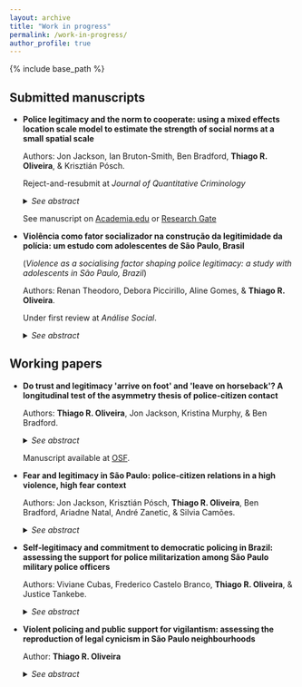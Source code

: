 ```yaml
---
layout: archive
title: "Work in progress"
permalink: /work-in-progress/
author_profile: true
---
```


{% include base_path %}

## Submitted manuscripts

- **Police legitimacy and the norm to cooperate: using a mixed effects location scale model to estimate the strength of social norms at a small spatial scale**

  Authors: Jon Jackson, Ian Bruton-Smith, Ben Bradford, **Thiago R. Oliveira**, & Krisztián Pósch.

  Reject-and-resubmit at *Journal of Quantitative Criminology*
  
  <details>
  <summary><i>See abstract</i></summary>

  <b>Abstract</b>.<br>
  <i>Objectives</i>: Test whether cooperation with the police is a social norm that varies in strength from neighborhood to neighborhood. Test whether police legitimacy plays no role with willingness to cooperate in neighborhoods where the norm is strong but is a positive predictor of cooperation in neighborhoods where the norm is weak.<br>
  <i>Methods</i>: A survey of 1,057 individuals in 98 neighborhoods, defined at small spatial scale, measures (a) willingness to cooperate using a hypothetical vignette and (b) legitimacy using normative alignment indicators. A mixed-effects location-scale model estimates the cluster-level mean and variance of cooperation as a latent variable. A cross-level interaction tests whether legitimacy predicts cooperation only in neighborhoods where the norm to cooperate is weak.<br>
  <i>Results</i>: Willingness to cooperate with the police clusters strongly by neighborhood and there are neighborhoods with (i) high mean and low variance, (ii) high mean and high variance, (iii) (relatively) low mean and low variance, and (iv) (relatively) low mean and high variance. Legitimacy is only a positive predictor of cooperation in neighborhoods that have a low mean and high variance. In neighborhoods where the norm to cooperate is strong, most people are willing to engage so there is little variance left over to explain.<br>
  <i>Conclusions</i>: Findings support a boundary condition of procedural justice theory: namely, cooperation with the police is a social norm that varies from neighborhood to neighborhood and that legitimacy only plays a role in neighborhoods where the social norm is weak. 

  </details>

  See manuscript on [Academia.edu](https://www.academia.edu/38711221/Police_Legitimacy_and_the_Norm_to_Cooperate_Using_a_Mixed_Effects_Location-Scale_Model_to_Estimate_the_Strength_of_Social_Norms_at_Small_Spatial_Scale) or [Research Gate](https://www.researchgate.net/publication/332152764_Police_Legitimacy_and_the_Norm_to_Cooperate_Using_a_Mixed_Effects_Location-Scale_Model_to_Estimate_the_Strength_of_Social_Norms_at_Small_Spatial_Scale)

- **Violência como fator socializador na construção da legitimidade da polícia: um estudo com adolescentes de São Paulo, Brasil**

  (*Violence as a socialising factor shaping police legitimacy: a study with adolescents in São Paulo, Brazil*)

  Authors: Renan Theodoro, Debora Piccirillo, Aline Gomes, & **Thiago R. Oliveira**.
 
  Under first review at *Análise Social*.

  <details>
  <summary><i>See abstract</i></summary>

  <b>Abstract</b>. This paper investigates how adolescents are socialised to accept or reject police violence and abuse of power, and how these dispositions influence police legitimacy. Data came from a survey with 724 participants born in 2005, residents of the city of São Paulo, Brazil. Direct and indirect effects of experiences of violence and police contact over adolescents evaluations of police were estimated using structural equation modelling. Results indicate that aggressive and illegal policing, as well as exposure to violence in the neighborhood erode confidence in policing.

  </details>

## Working papers

- **Do trust and legitimacy 'arrive on foot' and 'leave on horseback'? A longitudinal test of the asymmetry thesis of police-citizen contact**

  Authors: **Thiago R. Oliveira**, Jon Jackson, Kristina Murphy, & Ben Bradford.
  
  <details>
  <summary><i>See abstract</i></summary>

  <b>Abstract</b>: Are trust and legitimacy hard to win and easy to lose? In this paper, we revisit the relationship between police-citizen encounters and attitudes towards the police and test the asymmetry thesis using panel data. Despite some evidence from cross-sectional studies indicating that attitudes ‘arrive on foot’ but ‘leave on horseback’, we suggest otherwise based on a longitudinal test comparing changes in trustworthiness and legitimacy. Drawing on data from a two-wave panel study of a nationally representative sample of Australian citizens, we measured (a) police-citizen encounters between waves 1 and 2, (b) satisfaction with process and outcome during those encounters, (c) respondents’ trust in police fairness and effectiveness, and (d) duty to obey the police (legitimacy). Analysis is carried out using autoregressive structural equation modeling. Results indicate slight asymmetry for trust in police effectiveness, strong symmetry for trust in police fairness, and strong asymmetry – in the opposite direction – for duty to obey. In a further investigation, latent moderated structural models find little evidence of heterogeneity in the association between police-citizen encounters and changes in trust in police fairness and duty to obey, but prior levels of perceived effectiveness moderate the association between contact and trustworthiness. In particular for changes in procedural justice and legitimacy, the association with police-citizen encounters may not be as asymmetrical as previously thought. Policing policy implications include considering public-police interactions as a potential source for enhancing police trustworthiness and legitimacy.

  </details>
  
  Manuscript available at [OSF](https://osf.io/9gdq7/).

- **Fear and legitimacy in São Paulo: police-citizen relations in a high violence, high fear context**

  Authors: Jon Jackson, Krisztián Pósch, **Thiago R. Oliveira**, Ben Bradford, Ariadne Natal, André Zanetic, & Silvia Camões.
  
  <details>
  <summary><i>See abstract</i></summary>

  <b>Abstract</b>: In this paper we examine police-citizen relations in São Paulo, Brazil. Procedural justice theory posits that legitimacy operates as part of a virtuous circle, whereby normatively appropriate police behavior encourages public self-regulation and pro-active cooperation, which then reduces the need for coercive forms of social control. A key feature of procedural justice theory is the distinction between normative (consensual) and instrumental (coercive) forms of crime-control, yet can normative and instrumental police-citizen relations be so easily disentangled in a city in which many people fear crime, some people fear police, and where the image of the police as “just another (violent) gang” still has significant cultural currency? Our analysis of the nature, predictors and potential consequences of police legitimacy highlights points of similarity and difference in police-citizen relations in this high violence, high fear city of the Global South.

  </details>

- **Self-legitimacy and commitment to democratic policing in Brazil: assessing the support for police militarization among São Paulo military police officers**

  Authors: Viviane Cubas, Frederico Castelo Branco, **Thiago R. Oliveira**, & Justice Tankebe.
  
  <details>
  <summary><i>See abstract</i></summary>

  <b>Abstract</b>: To what extent do police officers who are confident of their own authority support (or oppose) police militarization? Previous work has established possible links between police officers’ self-legitimacy and their commitment to democratic policing, which is based on principles of citizen participation, equity and responsiveness. Understood as the process through which policing activities take more and more characteristics of the military culture and behavior, police militarization premises on the idea that police officers should be trained as if they were going to war. Based on this nearly diametrical distinction and given the positive association found between self-legitimacy and commitment to democratic policing, we ask whether self-legitimacy is negatively associated with support for police militarization. Using data from a survey of officers from the São Paulo Military Police in 2016, we assess the extent to which measures of self-legitimacy are correlated with such support controlling for agents’ identification with military values – we also assess the extent to which self-legitimacy mediates the effects or other variables on support for police militarization, such as perceived public support and perceived distributive justice within the organization. Results of structural equation models indicate that while identification with military values mediate some statistical effects of perception of work environment on support for police militarization, self-belief in authority vested in them does not.

  </details>

- **Violent policing and public support for vigilantism: assessing the reproduction of legal cynicism in São Paulo neighbourhoods**

  Author: **Thiago R. Oliveira**
  
  <details>
  <summary><i>See abstract</i></summary>

  <b>Abstract</b>: Is aggressive policing associated with an increase in the number of pro-vigilantism legal-cynical citizens? Defined as a cultural frame in which people perceive the law and the legal institutions as illegitimate, unresponsive, and ill equipped to ensure public safety, previous work shows that legal cynicism is associated with negative experiences of police stops. In this study, I expand the conceptualisation of legal cynicism in high fear, high violence contexts and include support for vigilantism as another dimension. Drawing on three waves of data from a representative survey of adult residents of eight neighbourhoods in São Paulo, Brazil, I find two different groups of respondents within the legal cynicism cultural frame: one composed of citizens who are sceptical of the law and another of citizens who morally favour vigilantism, apart from the class of people who are normatively identified with the law and the legal institutions. Latent transition probabilities show that only the latter is stable over time. However, perceived injustice during police-initiated encounters with legal officials is associated with an inflation in both legal cynicism groups: the unjust experience of being an object of suspicion makes legal sceptical respondents more likely to remain legal sceptical; and citizens who legitimate the law and the authorities more likely to transition to the pro-vigilantism class. These findings provide evidence on the consequences of aggressive policing into other dimensions of social life, with implications to people's recognition of the ruling power of the law and the legal institutions.
  
    </details>
